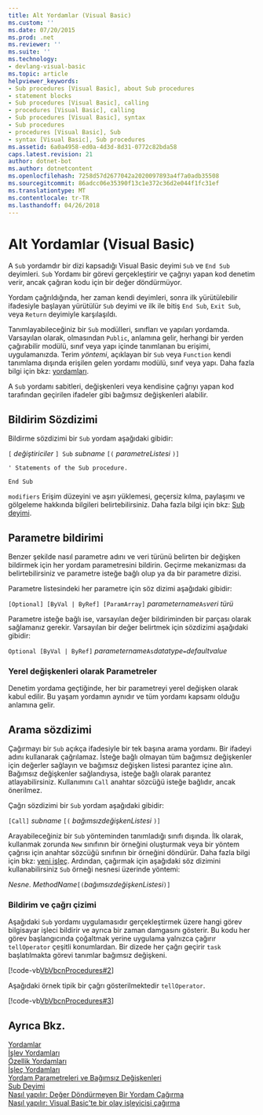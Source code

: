```yaml
---
title: Alt Yordamlar (Visual Basic)
ms.custom: ''
ms.date: 07/20/2015
ms.prod: .net
ms.reviewer: ''
ms.suite: ''
ms.technology:
- devlang-visual-basic
ms.topic: article
helpviewer_keywords:
- Sub procedures [Visual Basic], about Sub procedures
- statement blocks
- Sub procedures [Visual Basic], calling
- procedures [Visual Basic], calling
- Sub procedures [Visual Basic], syntax
- Sub procedures
- procedures [Visual Basic], Sub
- syntax [Visual Basic], Sub procedures
ms.assetid: 6a0a4958-ed0a-4d3d-8d31-0772c82bda58
caps.latest.revision: 21
author: dotnet-bot
ms.author: dotnetcontent
ms.openlocfilehash: 7258d57d2677042a2020097893a4f7a0adb35508
ms.sourcegitcommit: 86adcc06e35390f13c1e372c36d2e044f1fc31ef
ms.translationtype: MT
ms.contentlocale: tr-TR
ms.lasthandoff: 04/26/2018
---
```

# <a name="sub-procedures-visual-basic"></a>Alt Yordamlar (Visual Basic)
A `Sub` yordamdır bir dizi kapsadığı Visual Basic deyimi `Sub` ve `End Sub` deyimleri. `Sub` Yordamı bir görevi gerçekleştirir ve çağrıyı yapan kod denetim verir, ancak çağıran kodu için bir değer döndürmüyor.  
  
 Yordam çağrıldığında, her zaman kendi deyimleri, sonra ilk yürütülebilir ifadesiyle başlayan yürütülür `Sub` deyimi ve ilk ile bitiş `End Sub`, `Exit Sub`, veya `Return` deyimiyle karşılaşıldı.  
  
 Tanımlayabileceğiniz bir `Sub` modülleri, sınıfları ve yapıları yordamda. Varsayılan olarak, olmasından `Public`, anlamına gelir, herhangi bir yerden çağırabilir modülü, sınıf veya yapı içinde tanımlanan bu erişimi, uygulamanızda. Terim *yöntemi*, açıklayan bir `Sub` veya `Function` kendi tanımlama dışında erişilen gelen yordamı modülü, sınıf veya yapı. Daha fazla bilgi için bkz: [yordamları](./index.md).  
  
 A `Sub` yordamı sabitleri, değişkenleri veya kendisine çağrıyı yapan kod tarafından geçirilen ifadeler gibi bağımsız değişkenleri alabilir.  
  
## <a name="declaration-syntax"></a>Bildirim Sözdizimi  
 Bildirme sözdizimi bir `Sub` yordam aşağıdaki gibidir:  
  
 `[` *değiştiriciler* `] Sub` *subname* `[(` *parametreListesi*  `)]`  
  
 `' Statements of the Sub procedure.`  
  
 `End Sub`  
  
 `modifiers` Erişim düzeyini ve aşırı yüklemesi, geçersiz kılma, paylaşımı ve gölgeleme hakkında bilgileri belirtebilirsiniz. Daha fazla bilgi için bkz: [Sub deyimi](../../../../visual-basic/language-reference/statements/sub-statement.md).  
  
## <a name="parameter-declaration"></a>Parametre bildirimi  
 Benzer şekilde nasıl parametre adını ve veri türünü belirten bir değişken bildirmek için her yordam parametresini bildirin. Geçirme mekanizması da belirtebilirsiniz ve parametre isteğe bağlı olup ya da bir parametre dizisi.  
  
 Parametre listesindeki her parametre için söz dizimi aşağıdaki gibidir:  
  
 `[Optional] [ByVal | ByRef] [ParamArray]`  *parametername*`As`*veri türü*   
  
 Parametre isteğe bağlı ise, varsayılan değer bildiriminden bir parçası olarak sağlamanız gerekir. Varsayılan bir değer belirtmek için sözdizimi aşağıdaki gibidir:  
  
 `Optional [ByVal | ByRef]`  *parametername*`As`*datatype*`=`*defaultvalue*   
  
### <a name="parameters-as-local-variables"></a>Yerel değişkenleri olarak Parametreler  
 Denetim yordama geçtiğinde, her bir parametreyi yerel değişken olarak kabul edilir. Bu yaşam yordamın aynıdır ve tüm yordamı kapsamı olduğu anlamına gelir.  
  
## <a name="calling-syntax"></a>Arama sözdizimi  
 Çağırmayı bir `Sub` açıkça ifadesiyle bir tek başına arama yordamı. Bir ifadeyi adını kullanarak çağrılamaz. İsteğe bağlı olmayan tüm bağımsız değişkenler için değerler sağlayın ve bağımsız değişken listesi parantez içine alın. Bağımsız değişkenler sağlandıysa, isteğe bağlı olarak parantez atlayabilirsiniz. Kullanımını `Call` anahtar sözcüğü isteğe bağlıdır, ancak önerilmez.  
  
 Çağrı sözdizimi bir `Sub` yordam aşağıdaki gibidir:  
  
 `[Call]`  *subname* `[(` *bağımsızdeğişkenListesi* `)]`  
  
 Arayabileceğiniz bir `Sub` yönteminden tanımladığı sınıfı dışında. İlk olarak, kullanmak zorunda `New` sınıfının bir örneğini oluşturmak veya bir yöntem çağrısı için anahtar sözcüğü sınıfının bir örneğini döndürür. Daha fazla bilgi için bkz: [yeni işleç](../../../../visual-basic/language-reference/operators/new-operator.md). Ardından, çağırmak için aşağıdaki söz dizimini kullanabilirsiniz `Sub` örneği nesnesi üzerinde yöntemi:  
  
 *Nesne*. *MethodName*`[(`*bağımsızdeğişkenListesi*`)]`  
  
### <a name="illustration-of-declaration-and-call"></a>Bildirim ve çağrı çizimi  
 Aşağıdaki `Sub` yordamı uygulamasıdır gerçekleştirmek üzere hangi görev bilgisayar işleci bildirir ve ayrıca bir zaman damgasını gösterir. Bu kodu her görev başlangıcında çoğaltmak yerine uygulama yalnızca çağırır `tellOperator` çeşitli konumlardan. Bir dizede her çağrı geçirir `task` başlatılmakta görevi tanımlar bağımsız değişkeni.  
  
 [!code-vb[VbVbcnProcedures#2](./codesnippet/VisualBasic/sub-procedures_1.vb)]  
  
 Aşağıdaki örnek tipik bir çağrı gösterilmektedir `tellOperator`.  
  
 [!code-vb[VbVbcnProcedures#3](./codesnippet/VisualBasic/sub-procedures_2.vb)]  
  
## <a name="see-also"></a>Ayrıca Bkz.  
 [Yordamlar](./index.md)  
 [İşlev Yordamları](./function-procedures.md)  
 [Özellik Yordamları](./property-procedures.md)  
 [İşleç Yordamları](./operator-procedures.md)  
 [Yordam Parametreleri ve Bağımsız Değişkenleri](./procedure-parameters-and-arguments.md)  
 [Sub Deyimi](../../../../visual-basic/language-reference/statements/sub-statement.md)  
 [Nasıl yapılır: Değer Döndürmeyen Bir Yordam Çağırma](./how-to-call-a-procedure-that-does-not-return-a-value.md)  
 [Nasıl yapılır: Visual Basic'te bir olay işleyicisi çağırma](./how-to-call-an-event-handler.md)
